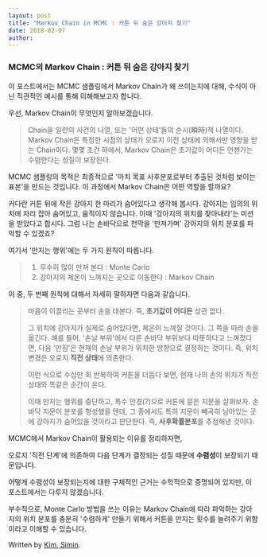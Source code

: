 ```yaml
---
layout: post
title: "Markov Chain in MCMC : 커튼 뒤 숨은 강아지 찾기"
date: 2018-02-07
author:
---
```



### MCMC의 Markov Chain : 커튼 뒤 숨은 강아지 찾기
이 포스트에서는 MCMC 샘플링에서 Markov Chain가 왜 쓰이는지에 대해, 수식이 아닌 직관적인 예시를 통해 이해해보고자 합니다.

우선, Markov Chain이 무엇인지 알아보겠습니다.

> Chain을 일련의 사건의 나열, 또는 '어떤 상태'들의 순시(瞬時)적 나열이다.
> Markov Chain은 특정한 시점의 상태가 오로지 이전 상태에 의해서만 영향을 받는 Chain이다.
> 몇몇 조건 하에서, Markov Chain은 초기값이 어디든 언젠가는 수렴한다는 성질이 보장된다.


MCMC 샘플링의 목적은 최종적으로 '마치 목표 사후분포로부터 추출된 것처럼 보이는 표본'을 만드는 것입니다. 이 과정에서 Markov Chain은 어떤 역할을 할까요?

커다란 커튼 뒤에 작은 강아지 한 마리가 숨어있다고 생각해 봅시다. 
강아지는 임의의 위치에 자리 잡아 숨어있고, 움직이지 않습니다. 
이때 '강아지의 위치를 찾아내라'는 미션을 받았다고 합시다. 그럼 나는 손바닥으로 천막을 '만져가며' 강아지의 위치 분포를 파악할 수 있겠죠? 



여기서 '만지는 행위'에는 두 가지 원칙이 따릅니다.

> 1. 무수히 많이 만져 본다 : Monte Carlo
> 2. 강아지의 체온이 느껴지는 곳으로 이동한다 : Markov Chain



이 중, 두 번째 원칙에 대해서 자세히 말하자면 다음과 같습니다. 

> 마음이 이끌리는 곳부터 손을 대본다. 즉, **초기값이 어디든** 상관 없다.
> 
> 그 위치에 강아지가 실제로 숨어있다면, 체온이 느껴질 것이다. 그 쪽을 따라 손을 옮긴다. 
> 예를 들어, '손날 부위'에서 다른 손바닥 부위보다 따뜻하다고 느껴졌다면, 다음 '만짐'은 현재의 손날 부위가 위치한 방향으로 결정하는 것이다. 즉, 위치 변경은 오로지 **직전 상태**에 의존한다.
> 
> 이런 식으로 수십만 회 반복하여 커튼을 더듬다 보면, 현재 나의 손의 위치가 직전 상태와 똑같은 순간이 온다.
> 
> 이때 만지는 행위를 중단하고, 특수 안경(?)으로 커튼에 묻은 지문을 살펴보자. 
> 손바닥 지문이 분포를 형성했을 텐데, 그 중에서도 특히 지문이 빼곡히 남아있는 곳에 강아지가 숨어있을 것이라고 판단한다. 즉, **사후확률분포**를 추정해낸 것이다.



MCMC에서 Markov Chain이 활용되는 이유를 정리하자면, 

오로지 '직전 단계'에 의존하여 다음 단계가 결정되는 성질 때문에 **수렴성**이 보장되기 때문입니다. 

어떻게 수렴성이 보장되는지에 대한 구체적인 근거는 수학적으로 증명되어 있지만, 이 포스트에서는 다루지 않겠습니다.

부수적으로, Monte Carlo 방법을 쓰는 이유는 Markov Chain에 따라 파악하는 강아지의 위치 분포를 충분히 '수렴하게' 만들기 위해서 커튼을 만지는 횟수를 늘려주기 위함이라고 이해할 수 있습니다. 



Written by [Kim, Simin](https://siminkim.github.io/blog).
